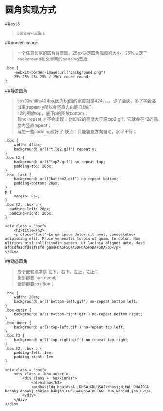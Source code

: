 圆角实现方式
=====================

##css3
>border-radius

##border-image
>一个任意长宽的圆角背景图。25px决定圆角弧度的大小，25%决定了background和文字间的padding宽度

	.box {
		-webkit-border-image:url("background.png")
		25% 25% 25% 25% / 25px round round;
	}

##静态圆角
>box的width:424px,因为bg图的宽度就是424。。。。少了会缺，多了字会溢出来;repeat-y所以会竖直方向能自动扩；  
h2的图放top，底下p的图放bottom；  
有no-repeat,才不会出现：比如h2的高度大于原top2.gif，它就会在h2的高度内竖直repeat；  
再加一些padding就好了
>缺点：只能竖直方向自动，水平不行；

    .box {
        width: 424px;
        background: url("tile2.gif") repeat-y;
    }
    .box h2 {
        background: url("top2.gif") no-repeat top;
        padding-top: 20px;
    }
    .box .last {
        background: url("bottom2.gif") no-repeat bottom;
        padding-bottom: 20px;
    }
    p {
        margin: 0px;
    }
    .box h2, .box p {
      padding-left: 20px;
      padding-right: 20px;
    }

    <div class = "box">
        <h2>title</h2>
        <p class="last">Lorem ipsum dolor sit amet, consectetuer adipiscing elit. Proin venenatis turpis ut quam. In dolor. Nam ultrices nisl sollicitudin sapien. Ut lacinia aliquet ante. dasd afdsdfasdfdsafasfd gasdFDASFSDFASDFDASFSDAFSDAFSD</p>
    </div>

##动态圆角
>四个嵌套顺序是 左下，右下，左上，右上；  
全部都要 no-repeat;  
全部都要position；

    .box {
        width: 20em;
        background: url('bottom-left.gif') no-repeat bottom left;
    }
    .box-outer {
        background: url('bottom-right.gif') no-repeat bottom right;
    }
    .box-inner {
        background: url('top-left.gif') no-repeat top left;
    }
    .box h2 {
        background: url('top-right.gif') no-repeat top right;
    }
    .box h2, .box p {
        padding-left: 1em;
        padding-right: 1em;
    }

    <div class = "box">
        <div class = 'box-outer'>
            <div class = 'box-inner'>
                <h2>nihao</h2>
                <p>dhasjldg hgajdkgA ;DHSA;KDLHSAJkdhasj;d;HAL DHAJDSA hdsakj dhsakj dhkjas hdkjas HDKJSAHDKSA HLFAGF LHa;kdsjad;jsa;L</p>
            </div>
        </div>
    </div>


